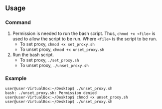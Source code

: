 ## Usage
### Command
1.  Permission is needed to run the bash script. Thus, `chmod +x <file>` is used to allow the script to be run. Where ```<file>``` is the script to be run.
    -    To set proxy, ```chmod +x set_proxy.sh```
    -    To unset proxy, ```chmod +x unset_proxy.sh```
2. Run the bash script.
   -    To set proxy, ```./set_proxy.sh```
   -    To unset proxy, ```./unset_proxy.sh```

### Example
```
user@user-VirtualBox:~/Desktop$ ./unset_proxy.sh
bash: ./unset_proxy.sh: Permission denied
user@user-VirtualBox:~/Desktop$ chmod +x unset_proxy.sh
user@user-VirtualBox:~/Desktop$ ./unset_proxy.sh
```

